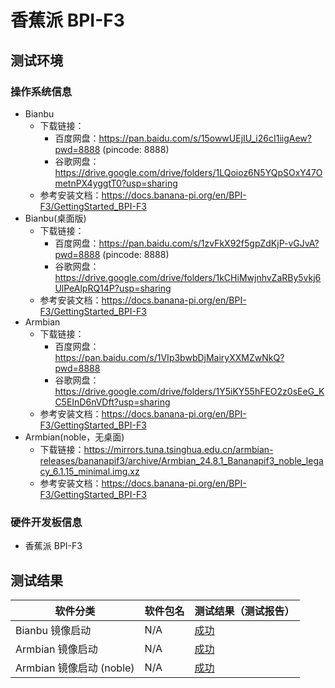# 香蕉派 BPI-F3

## 测试环境

### 操作系统信息

- Bianbu
  - 下载链接：
    - 百度网盘：https://pan.baidu.com/s/15owwUEjIU_i26cI1iigAew?pwd=8888 (pincode: 8888)
    - 谷歌网盘：https://drive.google.com/drive/folders/1LQoioz6N5YQpSOxY47OmetnPX4yggtT0?usp=sharing
  - 参考安装文档：https://docs.banana-pi.org/en/BPI-F3/GettingStarted_BPI-F3
- Bianbu(桌面版)
  - 下载链接：
    - 百度网盘：https://pan.baidu.com/s/1zvFkX92f5gpZdKjP-vGJvA?pwd=8888 (pincode: 8888)
    - 谷歌网盘：https://drive.google.com/drive/folders/1kCHiMwjnhvZaRBy5vkj6UlPeAlpRQ14P?usp=sharing
  - 参考安装文档：https://docs.banana-pi.org/en/BPI-F3/GettingStarted_BPI-F3
- Armbian
  - 下载链接：
    - 百度网盘：https://pan.baidu.com/s/1VIp3bwbDjMairyXXMZwNkQ?pwd=8888
    - 谷歌网盘：https://drive.google.com/drive/folders/1Y5iKY55hFEO2z0sEeG_KC5EInD6nVDft?usp=sharing
  - 参考安装文档：https://docs.banana-pi.org/en/BPI-F3/GettingStarted_BPI-F3
- Armbian(noble，无桌面)
  - 下载链接：https://mirrors.tuna.tsinghua.edu.cn/armbian-releases/bananapif3/archive/Armbian_24.8.1_Bananapif3_noble_legacy_6.1.15_minimal.img.xz
  - 参考安装文档：https://docs.banana-pi.org/en/BPI-F3/GettingStarted_BPI-F3

### 硬件开发板信息

- 香蕉派 BPI-F3

## 测试结果

| 软件分类                  | 软件包名 | 测试结果（测试报告）  |
| ------------------------- | -------- | --------------------- |
| Bianbu 镜像启动           | N/A      | [成功][Bianbu]        |
| Armbian 镜像启动          | N/A      | [成功][Armbian]       |
| Armbian 镜像启动  (noble) | N/A      | [成功][Armbian_noble] |

[Bianbu]: ./Bianbu/README_zh.md
[Armbian_noble]: ./Armbian/README_zh_noble.md
[Armbian]: ./Armbian/README_zh.md